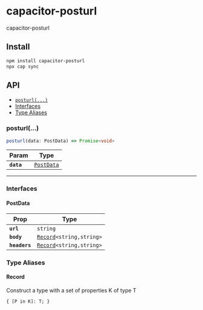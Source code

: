 # capacitor-posturl

capacitor-posturl

## Install

```bash
npm install capacitor-posturl
npx cap sync
```

## API

<docgen-index>

* [`posturl(...)`](#posturl)
* [Interfaces](#interfaces)
* [Type Aliases](#type-aliases)

</docgen-index>

<docgen-api>
<!--Update the source file JSDoc comments and rerun docgen to update the docs below-->

### posturl(...)

```typescript
posturl(data: PostData) => Promise<void>
```

| Param      | Type                                          |
| ---------- | --------------------------------------------- |
| **`data`** | <code><a href="#postdata">PostData</a></code> |

--------------------


### Interfaces


#### PostData

| Prop          | Type                                                           |
| ------------- | -------------------------------------------------------------- |
| **`url`**     | <code>string</code>                                            |
| **`body`**    | <code><a href="#record">Record</a>&lt;string,string&gt;</code> |
| **`headers`** | <code><a href="#record">Record</a>&lt;string,string&gt;</code> |


### Type Aliases


#### Record

Construct a type with a set of properties K of type T

<code>{ [P in K]: T; }</code>

</docgen-api>
